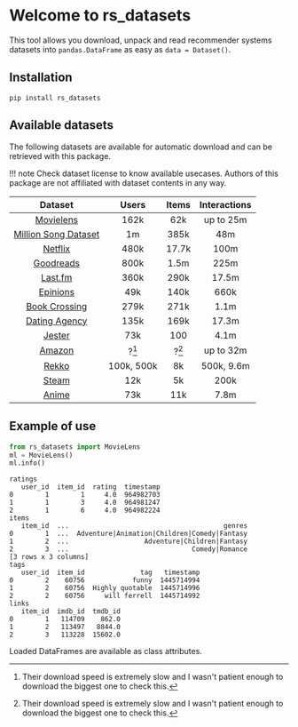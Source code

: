 # Welcome to rs_datasets

This tool allows you download, unpack and read 
recommender systems datasets into `pandas.DataFrame` as easy as `data = Dataset()`.

## Installation
```
pip install rs_datasets
```

## Available datasets

The following datasets are available for automatic download and 
can be retrieved with this package.

!!! note 
    Check dataset license to know available usecases. 
    Authors of this package are not affiliated with dataset contents in any way.

|                  Dataset                   | Users | Items | Interactions |
| :----------------------------------------: | :---: | :---: | :----------: |
|     [Movielens](Datasets/movielens.md)     | 162k  |  62k  |  up to 25m   |
|  [Million Song Dataset](Datasets/msd.md)   |  1m   | 385k  |     48m      |
|       [Netflix](Datasets/netflix.md)         | 480k  | 17.7k |     100m     |
|     [Goodreads](Datasets/goodreads.md)     | 800k  | 1.5m  |     225m     |
|       [Last.fm](Datasets/lastfm.md)        | 360k  | 290k  |    17.5m     |
|      [Epinions](Datasets/epinions.md)      |  49k  | 140k  |     660k     |
|     [Book Crossing](Datasets/bookx.md)     | 279k  | 271k  |     1.1m     |
| [Dating Agency](Datasets/dating_agency.md) | 135k  | 169k  |    17.3m     |
|        [Jester](Datasets/jester.md)        |  73k  |  100  |     4.1m     |
|        [Amazon](Datasets/amazon.md)        | ?[^*] | ?[^*] |  up to 32m   |
|        [Rekko](Datasets/rekko.md)          | 100k, 500k |  8k   |  500k, 9.6m  |
|        [Steam](Datasets/steam.md)          |    12k     |  5k   |     200k     |
|        [Anime](Datasets/anime.md)          |    73k     |  11k  |     7.8m     |





[^*]: Their download speed is extremely slow and I wasn't patient enough to download the biggest one to check this.


    


## Example of use

```python
from rs_datasets import MovieLens
ml = MovieLens()
ml.info()
```
```text
ratings
   user_id  item_id  rating  timestamp
0        1        1     4.0  964982703
1        1        3     4.0  964981247
2        1        6     4.0  964982224
items
   item_id  ...                                       genres
0        1  ...  Adventure|Animation|Children|Comedy|Fantasy
1        2  ...                   Adventure|Children|Fantasy
2        3  ...                               Comedy|Romance
[3 rows x 3 columns]
tags
   user_id  item_id              tag   timestamp
0        2    60756            funny  1445714994
1        2    60756  Highly quotable  1445714996
2        2    60756     will ferrell  1445714992
links
   item_id  imdb_id  tmdb_id
0        1   114709    862.0
1        2   113497   8844.0
2        3   113228  15602.0
```
Loaded DataFrames are available as class attributes.
